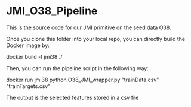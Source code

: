 # JMI_O38_Pipeline

This is the source code for our JMI primitive on the seed data O38.

Once you clone this folder into your local repo, you can directly build the Docker image by:

docker build -t jmi38 ./

Then, you can run the pipeline script in the following way:

docker run jmi38 python O38_JMI_wrapper.py "trainData.csv" "trainTargets.csv"

The output is the selected features stored in a csv file
